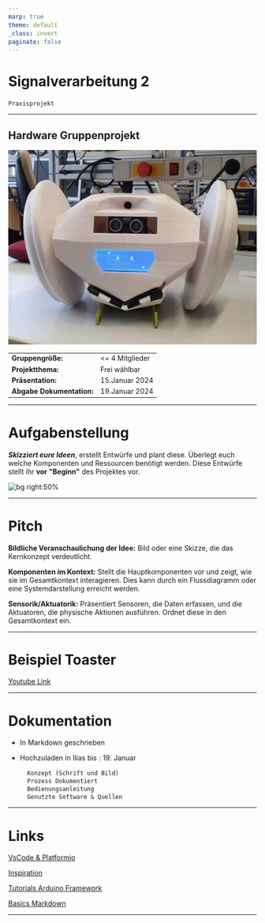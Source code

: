 ```yaml
---
marp: true
theme: default
_class: invert
paginate: false         
---
```



# Signalverarbeitung 2
    Praxisprojekt

---

## Hardware Gruppenprojekt

![bg left:40%](https://github.com/Nr44suessauer/MarkdownSheets/blob/main/Presentations/Pictures/Boombot.jpg.png?raw=true)

|  |  |
| ----------- | ----------- |
| **Gruppengröße:**| <= 4 Mitglieder |
| **Projektthema:** | Frei wählbar |
| **Präsentation:** | 15.Januar 2024 |
| **Abgabe Dokumentation:**  | 19.Januar 2024 |

---
# Aufgabenstellung
***Skizziert eure Ideen***, erstellt Entwürfe und plant diese. Überlegt euch welche Komponenten und Ressourcen benötigt werden. Diese Entwürfe stellt ihr **vor "Beginn"** des Projektes vor.

![bg right:50%](https://github.com/Nr44suessauer/MarkdownSheets/blob/main/Presentations/Pictures/CleanBot.jpg.png?raw=true)

---

# Pitch

**Bildliche Veranschaulichung der Idee:**
Bild oder eine Skizze, die das Kernkonzept verdeutlicht.

**Komponenten im Kontext:**
Stellt die Hauptkomponenten vor und zeigt, wie sie im Gesamtkontext interagieren. Dies kann durch ein Flussdiagramm oder eine Systemdarstellung erreicht werden.

**Sensorik/Aktuatorik:**
Präsentiert Sensoren, die Daten erfassen, und die Aktuatoren, die physische Aktionen ausführen. Ordnet diese in den Gesamtkontext ein.

---
# **Beispiel Toaster**


[Youtube Link](
 https://www.youtube.com/watch?v=DXrW-V-TpqE)

---

# **Dokumentation**

- In Markdown geschrieben
- Hochzuladen in Ilias bis : 19. Januar

        Konzept (Schrift und Bild)
        Prozess Dokumentiert
        Bedienungsanleitung
        Genutzte Software & Quellen


---
# Links

[VsCode & Platformio](https://github.com/Nr44suessauer/MarkdownSheets/blob/main/Platformio/VsCode%26Platformio_Intruduction_DE.md)

[Inspiration](https://www.youtube.com/playlist?list=PLQ6JQ5ZKEZn9YALmsY5SoPJMMOneK5-rn)

[Tutorials Arduino Framework](https://docs.arduino.cc/built-in-examples/control-structures/SwitchCase2)

[Basics Markdown](https://www.markdownguide.org/basic-syntax/)

---
